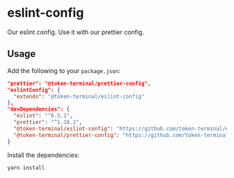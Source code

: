 # eslint-config

Our eslint config. Use it with our prettier config.

## Usage

Add the following to your `package.json`:

```json
"prettier": "@token-terminal/prettier-config",
"eslintConfig": {
  "extends": "@token-terminal/eslint-config"
},
"devDependencies": {
  "eslint": "^6.5.1",
  "prettier": "^1.18.2",
  "@token-terminal/eslint-config": "https://github.com/token-terminal/eslint-config",
  "@token-terminal/prettier-config": "https://github.com/token-terminal/prettier-config"
}
```

Install the dependencies:

```sh
yarn install
```
